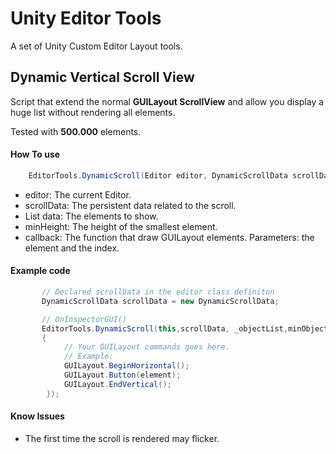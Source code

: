 # Unity Editor Tools
A set of Unity Custom Editor Layout tools.

## Dynamic Vertical Scroll View
Script that extend the normal **GUILayout ScrollView**  and allow you display a huge list without rendering all elements.

Tested with **500.000** elements.

#### How To use
```cs
    EditorTools.DynamicScroll(Editor editor, DynamicScrollData scrollData, List<T> data, int minHeight, Action<T, int> callback);
```
* editor: The current Editor.
* scrollData: The persistent data related to the scroll.
* List<T> data: The elements to show.
* minHeight: The height of the smallest element.
* callback: The function that draw GUILayout elements. Parameters: the element and the index.

#### Example code

```cs
       // Declared scrollData in the editor class definiton
       DynamicScrollData scrollData = new DynamicScrollData;

       // OnInspectorGUI()
       EditorTools.DynamicScroll(this,scrollData, _objectList,minObjectHeight, (element, index) =>
       {
            // Your GUILayout commands goes here.
            // Example:
            GUILayout.BeginHorizontal();
            GUILayout.Button(element);
            GUILayout.EndVertical();
        });
```
#### Know Issues
* The first time the scroll is rendered may flicker.

